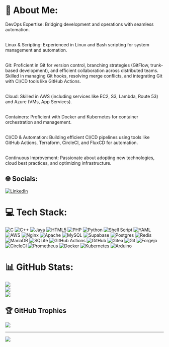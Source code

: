 # 💫 About Me:
DevOps Expertise: Bridging development and operations with seamless automation.

<br>Linux & Scripting: Experienced in Linux and Bash scripting for system management and automation.

<br>Git: Proficient in Git for version control, branching strategies (GitFlow, trunk-based development), and efficient collaboration across distributed teams. Skilled in managing Git hooks, resolving merge conflicts, and integrating Git with CI/CD tools like GitHub Actions.

<br>Cloud: Skilled in AWS (including services like EC2, S3, Lambda, Route 53) and Azure (VMs, App Services).

<br>Containers: Proficient with Docker and Kubernetes for container orchestration and management.

<br>CI/CD & Automation: Building efficient CI/CD pipelines using tools like GitHub Actions, Terraform, CircleCI, and FluxCD for automation.

<br>Continuous Improvement: Passionate about adopting new technologies, cloud best practices, and optimizing infrastructure.<br>

## 🌐 Socials:
[![LinkedIn](https://img.shields.io/badge/LinkedIn-%230077B5.svg?logo=linkedin&logoColor=white)](https://linkedin.com/in/www.linkedin.com/in/adhyaruutsav) 

# 💻 Tech Stack:
![C](https://img.shields.io/badge/c-%2300599C.svg?style=flat&logo=c&logoColor=white) ![C++](https://img.shields.io/badge/c++-%2300599C.svg?style=flat&logo=c%2B%2B&logoColor=white) ![Java](https://img.shields.io/badge/java-%23ED8B00.svg?style=flat&logo=openjdk&logoColor=white) ![HTML5](https://img.shields.io/badge/html5-%23E34F26.svg?style=flat&logo=html5&logoColor=white) ![PHP](https://img.shields.io/badge/php-%23777BB4.svg?style=flat&logo=php&logoColor=white) ![Python](https://img.shields.io/badge/python-3670A0?style=flat&logo=python&logoColor=ffdd54) ![Shell Script](https://img.shields.io/badge/shell_script-%23121011.svg?style=flat&logo=gnu-bash&logoColor=white) ![YAML](https://img.shields.io/badge/yaml-%23ffffff.svg?style=flat&logo=yaml&logoColor=151515) ![AWS](https://img.shields.io/badge/AWS-%23FF9900.svg?style=flat&logo=amazon-aws&logoColor=white) ![Nginx](https://img.shields.io/badge/nginx-%23009639.svg?style=flat&logo=nginx&logoColor=white) ![Apache](https://img.shields.io/badge/apache-%23D42029.svg?style=flat&logo=apache&logoColor=white) ![MySQL](https://img.shields.io/badge/mysql-4479A1.svg?style=flat&logo=mysql&logoColor=white) ![Supabase](https://img.shields.io/badge/Supabase-3ECF8E?style=flat&logo=supabase&logoColor=white) ![Postgres](https://img.shields.io/badge/postgres-%23316192.svg?style=flat&logo=postgresql&logoColor=white) ![Redis](https://img.shields.io/badge/redis-%23DD0031.svg?style=flat&logo=redis&logoColor=white) ![MariaDB](https://img.shields.io/badge/MariaDB-003545?style=flat&logo=mariadb&logoColor=white) ![SQLite](https://img.shields.io/badge/sqlite-%2307405e.svg?style=flat&logo=sqlite&logoColor=white) ![GitHub Actions](https://img.shields.io/badge/github%20actions-%232671E5.svg?style=flat&logo=githubactions&logoColor=white) ![GitHub](https://img.shields.io/badge/github-%23121011.svg?style=flat&logo=github&logoColor=white) ![Gitea](https://img.shields.io/badge/Gitea-34495E?style=flat&logo=gitea&logoColor=5D9425) ![Git](https://img.shields.io/badge/git-%23F05033.svg?style=flat&logo=git&logoColor=white) ![Forgejo](https://img.shields.io/badge/forgejo-%23FB923C.svg?style=flat&logo=forgejo&logoColor=white) ![CircleCI](https://img.shields.io/badge/circleci-%23161616.svg?style=flat&logo=circleci&logoColor=white) ![Prometheus](https://img.shields.io/badge/Prometheus-E6522C?style=flat&logo=Prometheus&logoColor=white) ![Docker](https://img.shields.io/badge/docker-%230db7ed.svg?style=flat&logo=docker&logoColor=white) ![Kubernetes](https://img.shields.io/badge/kubernetes-%23326ce5.svg?style=flat&logo=kubernetes&logoColor=white) ![Arduino](https://img.shields.io/badge/-Arduino-00979D?style=flat&logo=Arduino&logoColor=white)
# 📊 GitHub Stats:
![](https://github-readme-stats.vercel.app/api?username=utsavv27&theme=dark&hide_border=false&include_all_commits=true&count_private=true)<br/>
![](https://github-readme-streak-stats.herokuapp.com/?user=utsavv27&theme=dark&hide_border=false)<br/>
![](https://github-readme-stats.vercel.app/api/top-langs/?username=utsavv27&theme=dark&hide_border=false&include_all_commits=true&count_private=true&layout=compact)

## 🏆 GitHub Trophies
![](https://github-profile-trophy.vercel.app/?username=utsavv27&theme=radical&no-frame=false&no-bg=false&margin-w=4)

---
[![](https://visitcount.itsvg.in/api?id=utsavv27&icon=0&color=0)](https://visitcount.itsvg.in)

<!-- Proudly created with GPRM ( https://gprm.itsvg.in ) -->
